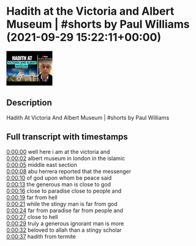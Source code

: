 # Hadith at the Victoria and Albert Museum | #shorts by Paul Williams (2021-09-29 15:22:11+00:00)

![alt Hadith at the Victoria and Albert Museum | #shorts by Paul Williams](rvwgmw8qk3I.jpg "Hadith at the Victoria and Albert Museum | #shorts by Paul Williams")

## Description

Hadith At Victoria And Albert Museum | #shorts by Paul Williams



## Full transcript with timestamps

[0:00:00](https://youtu.be/rvwgmw8qk3I?t=0) well here i am at the victoria and  
[0:00:02](https://youtu.be/rvwgmw8qk3I?t=2) albert museum in london in the islamic  
[0:00:05](https://youtu.be/rvwgmw8qk3I?t=5) middle east section  
[0:00:08](https://youtu.be/rvwgmw8qk3I?t=8) abu herrera reported that the messenger  
[0:00:10](https://youtu.be/rvwgmw8qk3I?t=10) of god upon whom be peace said  
[0:00:13](https://youtu.be/rvwgmw8qk3I?t=13) the generous man is close to god  
[0:00:16](https://youtu.be/rvwgmw8qk3I?t=16) close to paradise close to people and  
[0:00:19](https://youtu.be/rvwgmw8qk3I?t=19) far from hell  
[0:00:21](https://youtu.be/rvwgmw8qk3I?t=21) while the stingy man is far from god  
[0:00:24](https://youtu.be/rvwgmw8qk3I?t=24) far from paradise far from people and  
[0:00:27](https://youtu.be/rvwgmw8qk3I?t=27) close to hell  
[0:00:29](https://youtu.be/rvwgmw8qk3I?t=29) truly a generous ignorant man is more  
[0:00:32](https://youtu.be/rvwgmw8qk3I?t=32) beloved to allah than a stingy scholar  
[0:00:37](https://youtu.be/rvwgmw8qk3I?t=37) hadith from termite  
